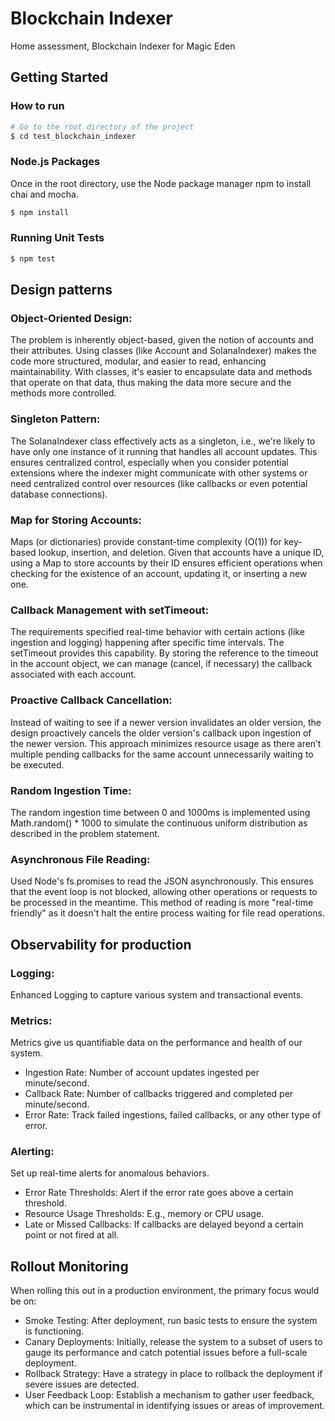 # Blockchain Indexer

Home assessment, Blockchain Indexer for Magic Eden

## Getting Started

### How to run

```bash
# Go to the root directory of the project
$ cd test_blockchain_indexer
```

### Node.js Packages

Once in the root directory, use the Node package manager npm to install chai and mocha.

```bash
$ npm install
```

### Running Unit Tests

```bash
$ npm test
```

## Design patterns

### Object-Oriented Design:

The problem is inherently object-based, given the notion of accounts and their attributes.
Using classes (like Account and SolanaIndexer) makes the code more structured, modular, and easier to read, enhancing maintainability.
With classes, it's easier to encapsulate data and methods that operate on that data, thus making the data more secure and the methods more controlled.

### Singleton Pattern:

The SolanaIndexer class effectively acts as a singleton, i.e., we're likely to have only one instance of it running that handles all account updates.
This ensures centralized control, especially when you consider potential extensions where the indexer might communicate with other systems or need centralized control over resources (like callbacks or even potential database connections).

### Map for Storing Accounts:

Maps (or dictionaries) provide constant-time complexity (O(1)) for key-based lookup, insertion, and deletion.
Given that accounts have a unique ID, using a Map to store accounts by their ID ensures efficient operations when checking for the existence of an account, updating it, or inserting a new one.

### Callback Management with setTimeout:

The requirements specified real-time behavior with certain actions (like ingestion and logging) happening after specific time intervals.
The setTimeout provides this capability.
By storing the reference to the timeout in the account object, we can manage (cancel, if necessary) the callback associated with each account.

### Proactive Callback Cancellation:

Instead of waiting to see if a newer version invalidates an older version, the design proactively cancels the older version's callback upon ingestion of the newer version.
This approach minimizes resource usage as there aren’t multiple pending callbacks for the same account unnecessarily waiting to be executed.

### Random Ingestion Time:

The random ingestion time between 0 and 1000ms is implemented using Math.random() \* 1000 to simulate the continuous uniform distribution as described in the problem statement.

### Asynchronous File Reading:

Used Node's fs.promises to read the JSON asynchronously. This ensures that the event loop is not blocked, allowing other operations or requests to be processed in the meantime.
This method of reading is more "real-time friendly" as it doesn't halt the entire process waiting for file read operations.

## Observability for production

### Logging:

Enhanced Logging to capture various system and transactional events.

### Metrics:

Metrics give us quantifiable data on the performance and health of our system.

- Ingestion Rate: Number of account updates ingested per minute/second.
- Callback Rate: Number of callbacks triggered and completed per minute/second.
- Error Rate: Track failed ingestions, failed callbacks, or any other type of error.

### Alerting:

Set up real-time alerts for anomalous behaviors.

- Error Rate Thresholds: Alert if the error rate goes above a certain threshold.
- Resource Usage Thresholds: E.g., memory or CPU usage.
- Late or Missed Callbacks: If callbacks are delayed beyond a certain point or not fired at all.

## Rollout Monitoring

When rolling this out in a production environment, the primary focus would be on:

- Smoke Testing: After deployment, run basic tests to ensure the system is functioning.
- Canary Deployments: Initially, release the system to a subset of users to gauge its performance and catch potential issues before a full-scale deployment.
- Rollback Strategy: Have a strategy in place to rollback the deployment if severe issues are detected.
- User Feedback Loop: Establish a mechanism to gather user feedback, which can be instrumental in identifying issues or areas of improvement.
